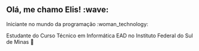 <h2> Olá, me chamo Elis! :wave: </h2>

Iniciante no mundo da programação​ :woman_technology:

Estudante do Curso Técnico em Informática EAD no Instituto Federal do Sul de Minas :book:

<!---
ElisIrons/ElisIrons is a ✨ special ✨ repository because its `README.md` (this file) appears on your GitHub profile.
You can click the Preview link to take a look at your changes.
--->
